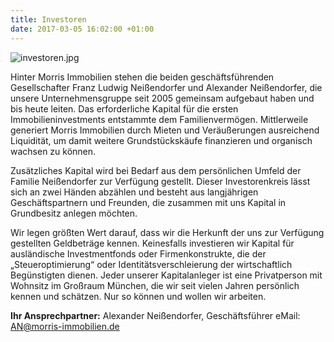 ```yaml
---
title: Investoren
date: 2017-03-05 16:02:00 +01:00
---
```


![investoren.jpg](/uploads/investoren.jpg)

Hinter Morris Immobilien stehen die beiden geschäftsführenden Gesellschafter Franz Ludwig Neißendorfer und Alexander Neißendorfer, die unsere Unternehmensgruppe seit 2005 gemeinsam aufgebaut haben und bis heute leiten. Das erforderliche Kapital für die ersten Immobilieninvestments entstammte dem Familienvermögen. Mittlerweile generiert Morris Immobilien durch Mieten und Veräußerungen ausreichend Liquidität, um damit weitere Grundstückskäufe finanzieren und organisch wachsen zu können.

Zusätzliches Kapital wird bei Bedarf aus dem persönlichen Umfeld der Familie Neißendorfer zur Verfügung gestellt. Dieser Investorenkreis lässt sich an zwei Händen abzählen und besteht aus langjährigen Geschäftspartnern und Freunden, die zusammen mit uns Kapital in Grundbesitz anlegen möchten.

Wir legen größten Wert darauf, dass wir die Herkunft der uns zur Verfügung gestellten Geldbeträge kennen. Keinesfalls investieren wir Kapital für ausländische Investmentfonds oder Firmenkonstrukte, die der „Steueroptimierung“ oder Identitätsverschleierung der wirtschaftlich Begünstigten dienen. Jeder unserer Kapitalanleger ist eine Privatperson mit Wohnsitz im Großraum München, die wir seit vielen Jahren persönlich kennen und schätzen. Nur so können und wollen wir arbeiten.

**Ihr Ansprechpartner:**
Alexander Neißendorfer, Geschäftsführer
eMail: AN@morris-immobilien.de
